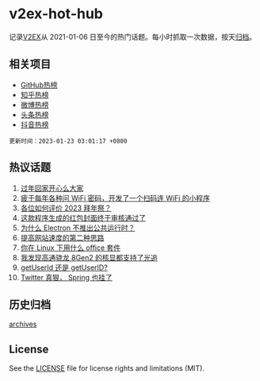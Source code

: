 # v2ex-hot-hub

 记录[V2EX](https://www.v2ex.com/)从 2021-01-06 日至今的热门话题。每小时抓取一次数据，按天[归档](archives)。
 
 ## 相关项目

- [GitHub热榜](https://github.com/it985/github-hot-hub)
- [知乎热榜](https://github.com/it985/zhihu-hot-hub)
- [微博热榜](https://github.com/it985/weibo-hot-hub)
- [头条热榜](https://github.com/it985/toutiao-hot-hub)
- [抖音热榜](https://github.com/it985/douyin-hot-hub)


 `更新时间：2023-01-23 03:01:17 +0800`

## 热议话题

1. [过年回家开心么大家](https://www.v2ex.com/t/910234)
1. [疲于每年各种问 WiFi 密码，开发了一个扫码连 WiFi 的小程序](https://www.v2ex.com/t/910232)
1. [各位如何评价 2023 拜年祭？](https://www.v2ex.com/t/910222)
1. [这款程序生成的红包封面终于审核通过了](https://www.v2ex.com/t/910245)
1. [为什么 Electron 不推出公共运行时？](https://www.v2ex.com/t/910242)
1. [提高网站速度的第二种思路](https://www.v2ex.com/t/910229)
1. [你在 Linux 下用什么 office 套件](https://www.v2ex.com/t/910259)
1. [我发现高通骁龙 8Gen2 的核显都支持了光追](https://www.v2ex.com/t/910225)
1. [getUserId 还是 getUserID?](https://www.v2ex.com/t/910246)
1. [Twitter 真狠， Spring 也挂了](https://www.v2ex.com/t/910247)

## 历史归档

[archives](archives)

## License

See the [LICENSE](LICENSE) file for license rights and limitations (MIT).
